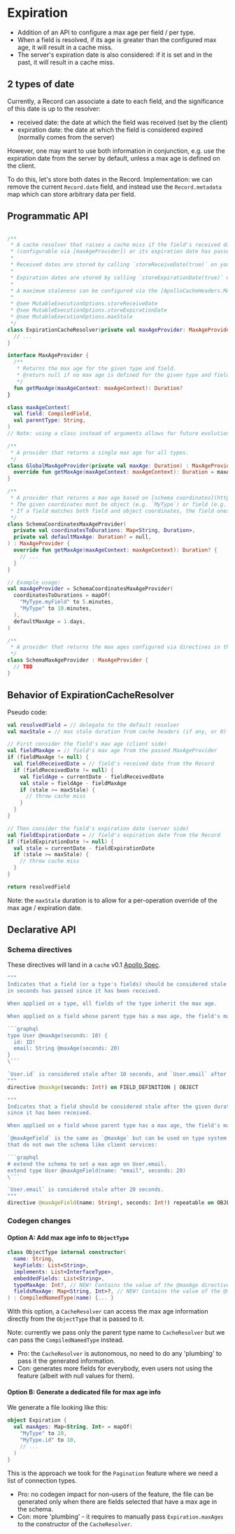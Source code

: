 # Expiration

- Addition of an API to configure a max age per field / per type.
- When a field is resolved, if its age is greater than the configured max age, it will result in a cache miss.
- The server's expiration date is also considered: if it is set and in the past, it will result in a cache miss.

## 2 types of date

Currently, a Record can associate a date to each field, and the significance of this date is up to the resolver:

- received date: the date at which the field was received (set by the client)
- expiration date: the date at which the field is considered expired (normally comes from the server)

However, one may want to use both information in conjunction, e.g. use the expiration date from the server
by default, unless a max age is defined on the client.

To do this, let's store both dates in the Record. Implementation: we can remove the current `Record.date` field,
and instead use the `Record.metadata` map which can store arbitrary data per field.

## Programmatic API

```kotlin

/**
 * A cache resolver that raises a cache miss if the field's received date is older than its max age
 * (configurable via [maxAgeProvider]) or its expiration date has passed.
 *
 * Received dates are stored by calling `storeReceiveDate(true)` on your `ApolloClient`.
 *
 * Expiration dates are stored by calling `storeExpirationDate(true)` on your `ApolloClient`.
 *
 * A maximum staleness can be configured via the [ApolloCacheHeaders.MAX_STALE] cache header.
 *
 * @see MutableExecutionOptions.storeReceiveDate
 * @see MutableExecutionOptions.storeExpirationDate
 * @see MutableExecutionOptions.maxStale
 */
class ExpirationCacheResolver(private val maxAgeProvider: MaxAgeProvider) : CacheResolver {
  // ...
}

interface MaxAgeProvider {
  /**
   * Returns the max age for the given type and field.
   * @return null if no max age is defined for the given type and field.
   */
  fun getMaxAge(maxAgeContext: maxAgeContext): Duration?
}

class maxAgeContext(
  val field: CompiledField,
  val parentType: String,
)
// Note: using a class instead of arguments allows for future evolutions. 

/**
 * A provider that returns a single max age for all types.
 */
class GlobalMaxAgeProvider(private val maxAge: Duration) : MaxAgeProvider {
  override fun getMaxAge(maxAgeContext: maxAgeContext): Duration = maxAge
}

/**
 * A provider that returns a max age based on [schema coordinates](https://github.com/graphql/graphql-spec/pull/794).
 * The given coordinates must be object (e.g. `MyType`) or field (e.g. `MyType.myField`) coordinates.
 * If a field matches both field and object coordinates, the field ones are used.
 */
class SchemaCoordinatesMaxAgeProvider(
  private val coordinatesToDurations: Map<String, Duration>,
  private val defaultMaxAge: Duration? = null,
) : MaxAgeProvider {
  override fun getMaxAge(maxAgeContext: maxAgeContext): Duration? {
    // ...
  }
}

// Example usage:
val maxAgeProvider = SchemaCoordinatesMaxAgeProvider(
  coordinatesToDurations = mapOf(
    "MyType.myField" to 5.minutes,
    "MyType" to 10.minutes,
  ),
  defaultMaxAge = 1.days,
)

/**
 * A provider that returns the max ages configured via directives in the schema.
 */
class SchemaMaxAgeProvider : MaxAgeProvider {
  // TBD
}
```

## Behavior of ExpirationCacheResolver

Pseudo code:

```kotlin
val resolvedField = // delegate to the default resolver
val maxStale = // max stale duration from cache headers (if any, or 0)

// First consider the field's max age (client side)
val fieldMaxAge = // field's max age from the passed MaxAgeProvider
if (fieldMaxAge != null) {
  val fieldReceivedDate = // field's received date from the Record
  if (fieldReceivedDate != null) {
    val fieldAge = currentDate - fieldReceivedDate
    val stale = fieldAge - fieldMaxAge
    if (stale >= maxStale) {
      // throw cache miss
    }
  }
}

// Then consider the field's expiration date (server side)
val fieldExpirationDate = // field's expiration date from the Record
if (fieldExpirationDate != null) {
  val stale = currentDate - fieldExpirationDate
  if (stale >= maxStale) {
    // throw cache miss
  }
}

return resolvedField
```

Note: the `maxStale` duration is to allow for a per-operation override of the max age / expiration date. 

## Declarative API

### Schema directives

These directives will land in a `cache` v0.1 [Apollo Spec](https://specs.apollo.dev/).

```graphql
"""
Indicates that a field (or a type's fields) should be considered stale after the given duration
in seconds has passed since it has been received.

When applied on a type, all fields of the type inherit the max age.

When applied on a field whose parent type has a max age, the field's max age takes precedence.

```graphql
type User @maxAge(seconds: 10) {
  id: ID!
  email: String @maxAge(seconds: 20)
}
\```

`User.id` is considered stale after 10 seconds, and `User.email` after 20 seconds.
"""
directive @maxAge(seconds: Int!) on FIELD_DEFINITION | OBJECT

"""
Indicates that a field should be considered stale after the given duration in seconds has passed
since it has been received.

When applied on a field whose parent type has a max age, the field's max age takes precedence.

`@maxAgeField` is the same as `@maxAge` but can be used on type system extensions for services
that do not own the schema like client services:

```graphql
# extend the schema to set a max age on User.email.
extend type User @maxAgeField(name: "email", seconds: 20)
\```

`User.email` is considered stale after 20 seconds.
"""
directive @maxAgeField(name: String!, seconds: Int!) repeatable on OBJECT
```

### Codegen changes

#### Option A: Add max age info to `ObjectType`

```kotlin
class ObjectType internal constructor(
  name: String,
  keyFields: List<String>,
  implements: List<InterfaceType>,
  embeddedFields: List<String>,
  typeMaxAge: Int?, // NEW! Contains the value of the @maxAge directive on the type (or null if not set)
  fieldsMaxAge: Map<String, Int>?, // NEW! Contains the value of the @maxAge directive on the type's fields (and of @maxAgeField on the type) (or null if not set)
) : CompiledNamedType(name) {... }
```

With this option, a `CacheResolver` can access the max age information directly from the `ObjectType` that is passed to it.

Note: currently we pass only the parent type name to `CacheResolver` but we can pass the `CompiledNamedType` instead.

- Pro: the `CacheResolver` is autonomous, no need to do any 'plumbing' to pass it the generated information.
- Con: generates more fields for everybody, even users not using the feature (albeit with null values for them).

#### Option B: Generate a dedicated file for max age info

We generate a file looking like this:

```kotlin
object Expiration {
  val maxAges: Map<String, Int> = mapOf(
    "MyType" to 20,
    "MyType.id" to 10,
    // ...
  )
}
```

This is the approach we took for the `Pagination` feature where we need a list of connection types.

- Pro: no codegen impact for non-users of the feature, the file can be generated only when there are fields selected that have a max age in
  the schema.
- Con: more 'plumbing' - it requires to manually pass `Expiration.maxAges` to the constructor of the `CacheResolver`.
